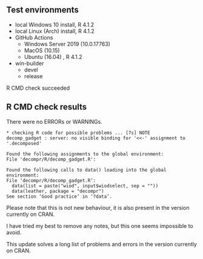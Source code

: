 ## Test environments

- local Windows 10 install, R 4.1.2
- local Linux (Arch) install, R 4.1.2
- GitHub Actions
   - Windows Server 2019 (10.0.17763)
   - MacOS (10.15)
   - Ubuntu (16.04) , R 4.1.2
- win-builder
   - devel
   - release


R CMD check succeeded

## R CMD check results
There were no ERRORs or WARNINGs. 

    * checking R code for possible problems ... [7s] NOTE
    decomp_gadget : server: no visible binding for '<<-' assignment to
    '.decomposed'
    
    Found the following assignments to the global environment:
    File 'decompr/R/decomp_gadget.R':
    
    Found the following calls to data() loading into the global environment:
    File ‘decompr/R/decomp_gadget.R’:
      data(list = paste("wiod", input$wiodselect, sep = ""))
      data(leather, package = "decompr")
    See section ‘Good practice’ in ‘?data’.
   
Please note that this is not new behaviour, it is also present in the version currently on CRAN.

I have tried my best to remove any notes, but this one seems impossible to avoid.

This update solves a long list of problems and errors in the version currently on CRAN.
